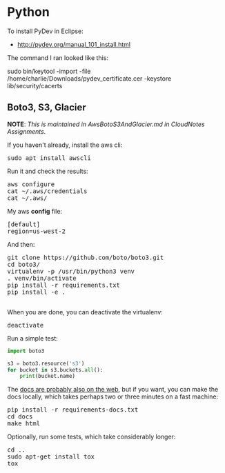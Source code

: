 # Python

To install PyDev in Eclipse:

- <http://pydev.org/manual_101_install.html>

The command I ran looked like this:

sudo bin/keytool -import -file /home/charlie/Downloads/pydev_certificate.cer -keystore lib/security/cacerts

## Boto3, S3, Glacier

**NOTE**: _This is maintained in AwsBotoS3AndGlacier.md in CloudNotes Assignments._

If you haven't already, install the aws cli:

<pre>
sudo apt install awscli
</pre>

Run it and check the results:

<pre>
aws configure
cat ~/.aws/credentials
cat ~/.aws/
</pre>

My aws **config** file:

<pre>
[default]
region=us-west-2
</pre>

And then:

<pre>
git clone https://github.com/boto/boto3.git
cd boto3/
virtualenv -p /usr/bin/python3 venv
. venv/bin/activate
pip install -r requirements.txt
pip install -e .

</pre>

When you are done, you can deactivate the virtualenv:

<pre>
deactivate
</pre>

Run a simple test:

```python
import boto3

s3 = boto3.resource('s3')
for bucket in s3.buckets.all():
    print(bucket.name)
```

The [docs are probably also on the web](http://boto3.readthedocs.io/en/latest/), but if you want, you can make the docs locally, which takes perhaps two or three minutes on a fast machine:

<pre>
pip install -r requirements-docs.txt
cd docs
make html
</pre>

Optionally, run some tests, which take considerably longer:

<pre>
cd ..
sudo apt-get install tox
tox
</pre>
